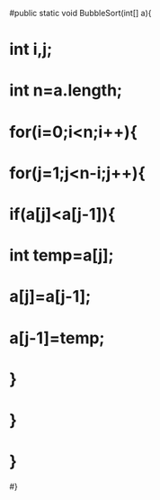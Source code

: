 #public static void BubbleSort(int[] a){
#   int i,j;
#    int n=a.length;
#    for(i=0;i<n;i++){
#        for(j=1;j<n-i;j++){
#            if(a[j]<a[j-1]){
#                int temp=a[j];
#                a[j]=a[j-1];
#                a[j-1]=temp;
#            }
#        }
#    }
#}
